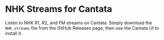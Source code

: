 # NHK Streams for Cantata

Listen to NHK R1, R2, and FM streams on Cantata. Simply download the `NHK.streams` file from the GitHub Releases page, then use the Cantata UI to install it.
